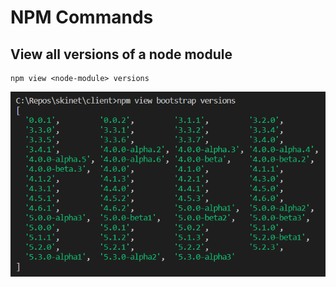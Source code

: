 # NPM Commands

## View all versions of a node module

```console
npm view <node-module> versions
```

![](images/npm-commands_1681115548.png)